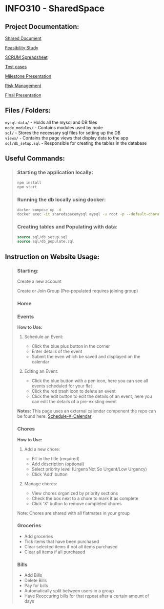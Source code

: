 # INFO310 - SharedSpace

## Project Documentation:
[Shared Document](https://docs.google.com/document/d/1dsslKUIoFYGAVsMLgXbK1OL8lQxgPu3Gu_5K1Iog1M0/edit?usp=sharing)

[Feasibility Study](https://docs.google.com/document/d/1JaLbUw4ipO6lABDCIq8vzGexEP9u_air5N-dcGxHvC8/edit?usp=sharing)

[SCRUM Spreadsheet](https://otagouni-my.sharepoint.com/:x:/r/personal/shofe999_student_otago_ac_nz/Documents/INFO310_Project_Management_SharedSpace.xlsm?d=w6ef4d4d876d34f4487d256dcabb2cecc&csf=1&web=1&e=T4PMRQ)

[Test cases](https://otagouni-my.sharepoint.com/:x:/r/personal/shofe999_student_otago_ac_nz/_layouts/15/Doc.aspx?sourcedoc=%7B119FB2AC-A535-43A1-8EF4-ADB2F2B0830F%7D&file=TestCases_template.xlsx&fromShare=true&action=default&mobileredirect=true)

[Milestone Presentation](https://otagouni-my.sharepoint.com/:p:/r/personal/gorma749_student_otago_ac_nz/Documents/Milestone.pptx?d=w434e1499660e404ab87cfafbfc58066e&csf=1&web=1&e=UFEolp)

[Risk Management](https://otagouni-my.sharepoint.com/:x:/r/personal/gorma749_student_otago_ac_nz/_layouts/15/Doc.aspx?sourcedoc=%7B3BD40AD4-CA69-4BC9-B2ED-45D73C4C531F%7D&file=Risk%20Management.xlsx&action=default&mobileredirect=true&DefaultItemOpen=1&ct=1746232799650&wdOrigin=OFFICECOM-WEB.START.EDGEWORTH&cid=d71edbd5-d6b3-4e4e-b612-faa8bf0a0cdd&wdPreviousSessionSrc=HarmonyWeb&wdPreviousSession=a52b87e3-7d08-415a-89a6-128d68be09f5)

[Final Presentation](https://otagouni-my.sharepoint.com/:p:/g/personal/gorma749_student_otago_ac_nz/Eez1TqdMSfpOto813CxZ7w8BBCNBDe3Ei8BW-ZRqo8IZAg?e=fTiLfN)

## Files / Folders:
`mysql-data/` - Holds all the mysql and DB files\
`node_modules/` - Contains modules used by node\
`sql/` - Stores the necessary sql files for setting up the DB\
`views/` - Contains the page views that display data to the app\
`sql/db_setup.sql` - Responsible for creating the tables in the database

## Useful Commands:
>### Starting the application locally:
>```bash
>npm install
>npm start
>```
> 
>### Running the db locally using docker:
>```bash
>docker compose up -d
>docker exec -it sharedspacemysql mysql -u root -p --default-character-set=utf8mb4
>```
>
>### Creating tables and Populating with data:
>```sql
>source sql/db_setup.sql
>source sql/db_populate.sql
>```

## Instruction on Website Usage:
> ### Starting:
>
> Create a new account
> 
> Create or Join Group (Pre-populated requires joining group)
>
> ### Home
> 
>
> ### Events
> **How to Use:**
> 1. Schedule an Event:
>    - Click the blue plus button in the corner
>    - Enter details of the event
>    - Submit the even which be saved and displayed on the calendar
>
> 2. Editing an Event:
>    - Click the blue button with a pen icon, here you can see all events scheduled for your flat
>    - Click the red trash icon to delete an event
>    - Click the edit button to edit the details of an event, here you can edit the details of a pre-existing event
>
> **Notes:**
> This page uses an external calendar component the repo can be found here: [Schedule-X-Calendar](https://github.com/schedule-x/schedule-x)
>
> ### Chores
> **How to Use:**
> 1. Add a new chore:
>    - Fill in the title (required)
>    - Add description (optional)
>    - Select priority level (Urgent/Not So Urgent/Low Urgency)
>    - Click 'Add' button
>
> 2. Manage chores:
>    - View chores organized by priority sections
>    - Check the box next to a chore to mark it as complete
>    - Click 'X' button to remove completed chores
>
> Note: Chores are shared with all flatmates in your group
>
> ### Groceries
>    - Add groceries
>    - Tick items that have been purchased
>    - Clear selected items if not all items purchased
>    - Clear all items if all purchased
>
> ### Bills
>   - Add Bills
>   - Delete Bills
>   - Pay for bills
>   - Automatically split between users in a group
>   - Have Reoccuring bills for that repeat after a certain amount of days
